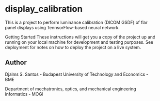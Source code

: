 # display_calibration
This is a project to perform luminance calibration (DICOM GSDF) of flar panel displays using TennsorFlow-based neural network.

Getting Started
These instructions will get you a copy of the project up and running on your local machine for development and testing purposes. See deployment for notes on how to deploy the project on a live system.

## Author
Djalms S. Santos - Budapest University of Technology and Economics - BME

Department of mechatronics, optics, and mechanical engineering informatics - MOGI

